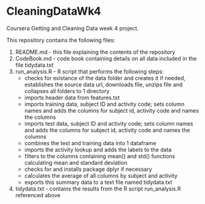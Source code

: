 # CleaningDataWk4
Coursera Getting and Cleaning Data week 4 project.

This repository contains the following files:

1. README.md - this file explaining the contents of the repository
2. CodeBook.md - code book containing details on all data included in the file tidydata.txt
3. run_analysis.R - R script that performs the following steps:
   - checks for existance of the data folder and creates it if needed, establishes the source data url, downloads file, unzips file and collapses all folders to 1 directory
   - imports header data from features.txt
   - imports training data, subject ID and activity code; sets column names and adds the columns for subject id, activity code and names the columns
   - imports test data, subject ID and activity code; sets column names and adds the columns for subject id, activity code and names the columns
   - combines the test and training data into 1 dataframe
   - imports the activity lookup and adds the labels to the data
   - filters to the columns containing mean() and std() functions calculating mean and standard deviation
   - checks for and installs package dplyr if necessary
   - calculates the average of all columns by subject and activity
   - exports this summary data to a text file named tidydata.txt
4. tidydata.txt - contains the results from the R script run_analysis.R referenced above

